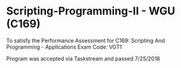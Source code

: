 # Scripting-Programming-II - WGU (C169)

To satisfy the Performance Assessment for C169: Scripting And Programming - Applications Exam Code: VGT1

Program was accepted via Taskstream and passed 7/25/2018
